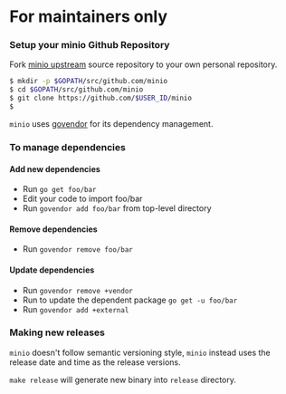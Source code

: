 # For maintainers only

### Setup your minio Github Repository

Fork [minio upstream](https://github.com/pydio/minio-priv/fork) source repository to your own personal repository.
```bash
$ mkdir -p $GOPATH/src/github.com/minio
$ cd $GOPATH/src/github.com/minio
$ git clone https://github.com/$USER_ID/minio
$ 
```

``minio`` uses [govendor](https://github.com/kardianos/govendor) for its dependency management.

### To manage dependencies

#### Add new dependencies

  - Run `go get foo/bar`
  - Edit your code to import foo/bar
  - Run `govendor add foo/bar` from top-level directory

#### Remove dependencies 

  - Run `govendor remove foo/bar`

#### Update dependencies

  - Run `govendor remove +vendor`
  - Run to update the dependent package `go get -u foo/bar`
  - Run `govendor add +external`

### Making new releases 

`minio` doesn't follow semantic versioning style, `minio` instead uses the release date and time as the release versions.

`make release` will generate new binary into `release` directory.
